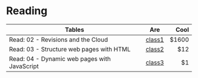 # Reading

| Tables   |      Are      |  Cool |
|----------|:-------------:|------:|
| Read: 02 - Revisions and the Cloud |  [class1]() | $1600 |
| Read: 03 - Structure web pages with HTML | [class2]()      |   $12 |
| Read: 04 - Dynamic web pages with JavaScript | [class3]() |    $1 |
